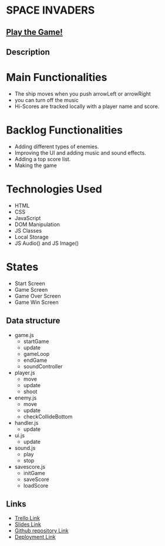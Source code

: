 # SPACE INVADERS



## [Play the Game!](https://nicolapasa.github.io/spaceinvaders/)


## Description



# Main Functionalities

- The ship moves when you push arrowLeft or arrowRight
- you can turn off the music
- Hi-Scores are tracked locally with a player name and score.

# Backlog Functionalities

- Adding different types of enemies.
- Improving the UI and adding music and sound effects.
- Adding a top score list.
- Making the game 

# Technologies Used

- HTML
- CSS
- JavaScript
- DOM Manipulation
- JS Classes
- Local Storage
- JS Audio() and JS Image()

# States

- Start Screen
- Game Screen
- Game Over Screen
- Game Win Screen


## Data structure

- game.js 
  - startGame
  - update
  - gameLoop
  - endGame
  - soundController
- player.js 
  - move
  - update
  - shoot 
- enemy.js 
  - move 
  - update 
  - checkCollideBottom 
- handler.js 
  - update 
- ui.js 
  - update 
- sound.js 
  - play
  - stop
- savescore.js
  - initGame
  - saveScore 
  - loadScore 


## Links

- [Trello Link](https://trello.com)
- [Slides Link](http://slides.com)
- [Github repository Link](http://github.com)
- [Deployment Link](http://github.com)